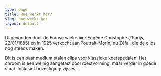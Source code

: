 ```yaml
---
type: page
title: Hoe werkt het?
slug: hoe-werkt-het
layout: default
---
```

Uitgevonden door de Franse wielrenner Eugène Christophe (°Parijs, 22/01/1885) en in 1925 verkocht aan Poutrait-Morin, nu Zéfal, die de clips nog steeds maken.

Dit is een paar medium stalen clips voor klassieke koerspedalen. Het chroom is een weinig aangetast door roestvorming, maar verder in goede staat. Inclusief bevestigingsvijsjes.
